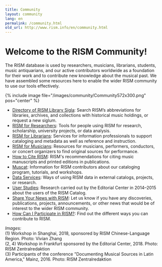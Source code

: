 ```yaml
---
title: Community
layout: community
lang: en
permalink: /community.html
old_url: http://www.rism.info/en/community.html
---
```


# Welcome to the RISM Community!

The RISM database is used by researchers, musicians, librarians, students, music antiquarians, and our active contributors worldwide as a foundation for their work and to contribute new knowledge about the musical past. We have assembled some resources here to enable the wider RISM community to use our tools effectively.


{% include image file="/images/community/Community572x300.png" pos="center" %}

- [Directory of RISM Library Sigla](/community/sigla.html): Search RISM’s abbreviations for libraries, archives, and collections with historical music holdings, or request a new siglum.  
- [RISM for Researchers](/community/rism-for-researchers.html): Tools for people using RISM for research, scholarship, university projects, or data analysis.     
- [RISM for Librarians](/community/rism-for-librarians.html): Services for information professionals to support cataloging and metadata as well as reference and instruction.  
- [RISM for Musicians](/community/rism-for-musicians.html): Resources for musicians, performers, conductors, or concert organizers to find original sources for performance.  
- [How to Cite RISM](/community/how-to-cite-rism.html): RISM's recommendations for citing music manuscripts and printed editions in publications.    
- [Muscat](/community/muscat.html): Information for RISM contributors about our cataloging program, tutorials, and workshops.  
- [Data Services](/community/data-services.html): Ways of using RISM data in external catalogs, projects, or research.
- [User Studies](/community/survey.html): Research carried out by the Editorial Center in 2014–2015 about the users of the RISM Catalog.  
- [Share Your News with RISM](/community/share-your-news.html): Let us know if you have any discoveries, publications, projects, announcements, or other news that would be of interest to the wider RISM community.
- [How Can I Participate in RISM?](/community/participate-in-rism.html): Find out the different ways you can contribute to RISM.

_Images:_  
(1) Workshop in Shanghai, 2018, sponsored by RISM Chinese-Language Region. Photo: Vivian Zhang  
(2, 4) Workshop in Frankfurt sponsored by the Editorial Center, 2018. Photo: RISM Zentralredaktion  
(3) Participants of the conference "Documenting Musical Sources in Latin America," Mainz, 2016. Photo: RISM Zentralredaktion    
